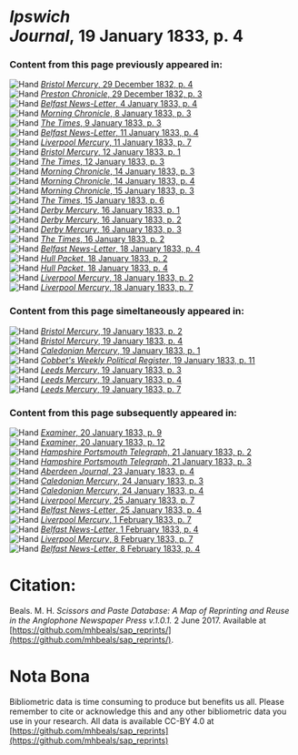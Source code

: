 # *Ipswich Journal*, 19 January 1833, p. 4  
  
### Content from this page previously appeared in:  
![Hand](http://scissorsandpaste.net/wp-content/uploads/2017/06/smallhandpointer.png) [*Bristol Mercury*, 29 December 1832, p. 4](https://mhbeals.github.io/sap_html/Bristol-Mercury/Bristol-Mercury-29-December-1832-p-4)  
![Hand](http://scissorsandpaste.net/wp-content/uploads/2017/06/smallhandpointer.png) [*Preston Chronicle*, 29 December 1832, p. 3](https://mhbeals.github.io/sap_html/Preston-Chronicle/Preston-Chronicle-29-December-1832-p-3)  
![Hand](http://scissorsandpaste.net/wp-content/uploads/2017/06/smallhandpointer.png) [*Belfast News-Letter*, 4 January 1833, p. 4](https://mhbeals.github.io/sap_html/Belfast-News-Letter/Belfast-News-Letter-4-January-1833-p-4)  
![Hand](http://scissorsandpaste.net/wp-content/uploads/2017/06/smallhandpointer.png) [*Morning Chronicle*, 8 January 1833, p. 3](https://mhbeals.github.io/sap_html/Morning-Chronicle/Morning-Chronicle-8-January-1833-p-3)  
![Hand](http://scissorsandpaste.net/wp-content/uploads/2017/06/smallhandpointer.png) [*The Times*, 9 January 1833, p. 3](https://mhbeals.github.io/sap_html/The-Times/The-Times-9-January-1833-p-3)  
![Hand](http://scissorsandpaste.net/wp-content/uploads/2017/06/smallhandpointer.png) [*Belfast News-Letter*, 11 January 1833, p. 4](https://mhbeals.github.io/sap_html/Belfast-News-Letter/Belfast-News-Letter-11-January-1833-p-4)  
![Hand](http://scissorsandpaste.net/wp-content/uploads/2017/06/smallhandpointer.png) [*Liverpool Mercury*, 11 January 1833, p. 7](https://mhbeals.github.io/sap_html/Liverpool-Mercury/Liverpool-Mercury-11-January-1833-p-7)  
![Hand](http://scissorsandpaste.net/wp-content/uploads/2017/06/smallhandpointer.png) [*Bristol Mercury*, 12 January 1833, p. 1](https://mhbeals.github.io/sap_html/Bristol-Mercury/Bristol-Mercury-12-January-1833-p-1)  
![Hand](http://scissorsandpaste.net/wp-content/uploads/2017/06/smallhandpointer.png) [*The Times*, 12 January 1833, p. 3](https://mhbeals.github.io/sap_html/The-Times/The-Times-12-January-1833-p-3)  
![Hand](http://scissorsandpaste.net/wp-content/uploads/2017/06/smallhandpointer.png) [*Morning Chronicle*, 14 January 1833, p. 3](https://mhbeals.github.io/sap_html/Morning-Chronicle/Morning-Chronicle-14-January-1833-p-3)  
![Hand](http://scissorsandpaste.net/wp-content/uploads/2017/06/smallhandpointer.png) [*Morning Chronicle*, 14 January 1833, p. 4](https://mhbeals.github.io/sap_html/Morning-Chronicle/Morning-Chronicle-14-January-1833-p-4)  
![Hand](http://scissorsandpaste.net/wp-content/uploads/2017/06/smallhandpointer.png) [*Morning Chronicle*, 15 January 1833, p. 3](https://mhbeals.github.io/sap_html/Morning-Chronicle/Morning-Chronicle-15-January-1833-p-3)  
![Hand](http://scissorsandpaste.net/wp-content/uploads/2017/06/smallhandpointer.png) [*The Times*, 15 January 1833, p. 6](https://mhbeals.github.io/sap_html/The-Times/The-Times-15-January-1833-p-6)  
![Hand](http://scissorsandpaste.net/wp-content/uploads/2017/06/smallhandpointer.png) [*Derby Mercury*, 16 January 1833, p. 1](https://mhbeals.github.io/sap_html/Derby-Mercury/Derby-Mercury-16-January-1833-p-1)  
![Hand](http://scissorsandpaste.net/wp-content/uploads/2017/06/smallhandpointer.png) [*Derby Mercury*, 16 January 1833, p. 2](https://mhbeals.github.io/sap_html/Derby-Mercury/Derby-Mercury-16-January-1833-p-2)  
![Hand](http://scissorsandpaste.net/wp-content/uploads/2017/06/smallhandpointer.png) [*Derby Mercury*, 16 January 1833, p. 3](https://mhbeals.github.io/sap_html/Derby-Mercury/Derby-Mercury-16-January-1833-p-3)  
![Hand](http://scissorsandpaste.net/wp-content/uploads/2017/06/smallhandpointer.png) [*The Times*, 16 January 1833, p. 2](https://mhbeals.github.io/sap_html/The-Times/The-Times-16-January-1833-p-2)  
![Hand](http://scissorsandpaste.net/wp-content/uploads/2017/06/smallhandpointer.png) [*Belfast News-Letter*, 18 January 1833, p. 4](https://mhbeals.github.io/sap_html/Belfast-News-Letter/Belfast-News-Letter-18-January-1833-p-4)  
![Hand](http://scissorsandpaste.net/wp-content/uploads/2017/06/smallhandpointer.png) [*Hull Packet*, 18 January 1833, p. 2](https://mhbeals.github.io/sap_html/Hull-Packet/Hull-Packet-18-January-1833-p-2)  
![Hand](http://scissorsandpaste.net/wp-content/uploads/2017/06/smallhandpointer.png) [*Hull Packet*, 18 January 1833, p. 4](https://mhbeals.github.io/sap_html/Hull-Packet/Hull-Packet-18-January-1833-p-4)  
![Hand](http://scissorsandpaste.net/wp-content/uploads/2017/06/smallhandpointer.png) [*Liverpool Mercury*, 18 January 1833, p. 2](https://mhbeals.github.io/sap_html/Liverpool-Mercury/Liverpool-Mercury-18-January-1833-p-2)  
![Hand](http://scissorsandpaste.net/wp-content/uploads/2017/06/smallhandpointer.png) [*Liverpool Mercury*, 18 January 1833, p. 7](https://mhbeals.github.io/sap_html/Liverpool-Mercury/Liverpool-Mercury-18-January-1833-p-7)  
  
### Content from this page simeltaneously appeared in:  
![Hand](http://scissorsandpaste.net/wp-content/uploads/2017/06/smallhandpointer.png) [*Bristol Mercury*, 19 January 1833, p. 2](https://mhbeals.github.io/sap_html/Bristol-Mercury/Bristol-Mercury-19-January-1833-p-2)  
![Hand](http://scissorsandpaste.net/wp-content/uploads/2017/06/smallhandpointer.png) [*Bristol Mercury*, 19 January 1833, p. 4](https://mhbeals.github.io/sap_html/Bristol-Mercury/Bristol-Mercury-19-January-1833-p-4)  
![Hand](http://scissorsandpaste.net/wp-content/uploads/2017/06/smallhandpointer.png) [*Caledonian Mercury*, 19 January 1833, p. 1](https://mhbeals.github.io/sap_html/Caledonian-Mercury/Caledonian-Mercury-19-January-1833-p-1)  
![Hand](http://scissorsandpaste.net/wp-content/uploads/2017/06/smallhandpointer.png) [*Cobbet's Weekly Political Register*, 19 January 1833, p. 11](https://mhbeals.github.io/sap_html/Cobbet's-Weekly-Political-Register/Cobbet's-Weekly-Political-Register-19-January-1833-p-11)  
![Hand](http://scissorsandpaste.net/wp-content/uploads/2017/06/smallhandpointer.png) [*Leeds Mercury*, 19 January 1833, p. 3](https://mhbeals.github.io/sap_html/Leeds-Mercury/Leeds-Mercury-19-January-1833-p-3)  
![Hand](http://scissorsandpaste.net/wp-content/uploads/2017/06/smallhandpointer.png) [*Leeds Mercury*, 19 January 1833, p. 4](https://mhbeals.github.io/sap_html/Leeds-Mercury/Leeds-Mercury-19-January-1833-p-4)  
![Hand](http://scissorsandpaste.net/wp-content/uploads/2017/06/smallhandpointer.png) [*Leeds Mercury*, 19 January 1833, p. 7](https://mhbeals.github.io/sap_html/Leeds-Mercury/Leeds-Mercury-19-January-1833-p-7)  
  
### Content from this page subsequently appeared in:  
![Hand](http://scissorsandpaste.net/wp-content/uploads/2017/06/smallhandpointer.png) [*Examiner*, 20 January 1833, p. 9](https://mhbeals.github.io/sap_html/Examiner/Examiner-20-January-1833-p-9)  
![Hand](http://scissorsandpaste.net/wp-content/uploads/2017/06/smallhandpointer.png) [*Examiner*, 20 January 1833, p. 12](https://mhbeals.github.io/sap_html/Examiner/Examiner-20-January-1833-p-12)  
![Hand](http://scissorsandpaste.net/wp-content/uploads/2017/06/smallhandpointer.png) [*Hampshire Portsmouth Telegraph*, 21 January 1833, p. 2](https://mhbeals.github.io/sap_html/Hampshire-Portsmouth-Telegraph/Hampshire-Portsmouth-Telegraph-21-January-1833-p-2)  
![Hand](http://scissorsandpaste.net/wp-content/uploads/2017/06/smallhandpointer.png) [*Hampshire Portsmouth Telegraph*, 21 January 1833, p. 3](https://mhbeals.github.io/sap_html/Hampshire-Portsmouth-Telegraph/Hampshire-Portsmouth-Telegraph-21-January-1833-p-3)  
![Hand](http://scissorsandpaste.net/wp-content/uploads/2017/06/smallhandpointer.png) [*Aberdeen Journal*, 23 January 1833, p. 4](https://mhbeals.github.io/sap_html/Aberdeen-Journal/Aberdeen-Journal-23-January-1833-p-4)  
![Hand](http://scissorsandpaste.net/wp-content/uploads/2017/06/smallhandpointer.png) [*Caledonian Mercury*, 24 January 1833, p. 3](https://mhbeals.github.io/sap_html/Caledonian-Mercury/Caledonian-Mercury-24-January-1833-p-3)  
![Hand](http://scissorsandpaste.net/wp-content/uploads/2017/06/smallhandpointer.png) [*Caledonian Mercury*, 24 January 1833, p. 4](https://mhbeals.github.io/sap_html/Caledonian-Mercury/Caledonian-Mercury-24-January-1833-p-4)  
![Hand](http://scissorsandpaste.net/wp-content/uploads/2017/06/smallhandpointer.png) [*Liverpool Mercury*, 25 January 1833, p. 7](https://mhbeals.github.io/sap_html/Liverpool-Mercury/Liverpool-Mercury-25-January-1833-p-7)  
![Hand](http://scissorsandpaste.net/wp-content/uploads/2017/06/smallhandpointer.png) [*Belfast News-Letter*, 25 January 1833, p. 4](https://mhbeals.github.io/sap_html/Belfast-News-Letter/Belfast-News-Letter-25-January-1833-p-4)  
![Hand](http://scissorsandpaste.net/wp-content/uploads/2017/06/smallhandpointer.png) [*Liverpool Mercury*, 1 February 1833, p. 7](https://mhbeals.github.io/sap_html/Liverpool-Mercury/Liverpool-Mercury-1-February-1833-p-7)  
![Hand](http://scissorsandpaste.net/wp-content/uploads/2017/06/smallhandpointer.png) [*Belfast News-Letter*, 1 February 1833, p. 4](https://mhbeals.github.io/sap_html/Belfast-News-Letter/Belfast-News-Letter-1-February-1833-p-4)  
![Hand](http://scissorsandpaste.net/wp-content/uploads/2017/06/smallhandpointer.png) [*Liverpool Mercury*, 8 February 1833, p. 7](https://mhbeals.github.io/sap_html/Liverpool-Mercury/Liverpool-Mercury-8-February-1833-p-7)  
![Hand](http://scissorsandpaste.net/wp-content/uploads/2017/06/smallhandpointer.png) [*Belfast News-Letter*, 8 February 1833, p. 4](https://mhbeals.github.io/sap_html/Belfast-News-Letter/Belfast-News-Letter-8-February-1833-p-4)  


# Citation: 

Beals. M. H. *Scissors and Paste Database: A Map of Reprinting and Reuse in the Anglophone Newspaper Press v.1.0.1.* 2 June 2017. Available at [https://github.com/mhbeals/sap_reprints/](https://github.com/mhbeals/sap_reprints/). 

# Nota Bona

Bibliometric data is time consuming to produce but benefits us all. Please remember to cite or acknowledge this and any other bibliometric data you use in your research. All data is available CC-BY 4.0 at [https://github.com/mhbeals/sap_reprints](https://github.com/mhbeals/sap_reprints)
